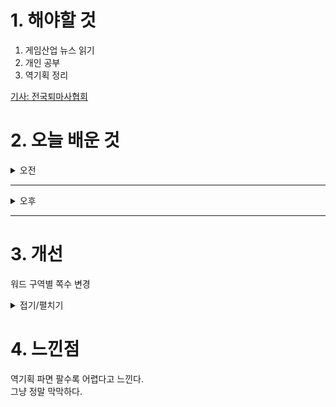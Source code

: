 
# 1. 해야할 것

1. 게임산업 뉴스 읽기 
2. 개인 공부  
3. 역기획 정리

[기사: 전국퇴마사협회](https://www.gamemeca.com/view.php?gid=1753781)

# 2. 오늘 배운 것

<details>
<summary>오전</summary>

## 오늘의 뉴스
### 전국퇴마사협회
![image](https://github.com/user-attachments/assets/2a8acf29-f5c5-4cf2-9ca7-dab13894c3ba)

5명이 게임을 만들어 선보인다.\
괜찮은 그래픽에 접근하기 쉬운 2D게임이라 나도 한번 플레이해보고 싶다.\
이런 게임의 재미를 줄 수 있는 스토리라인을 만들어보고 싶은데 그게 쉽지 않다.\
어떤 것에 대한 영감이 있어야하는데 그런 영감을 주는 행동이나 행위 자체를 잘 하지 않으니 자극도 되지 않는 느낌이랄까

</details>

****

<details>
<summary>오후</summary>

## 역기획 정리
### 데이터 구조
![image](https://github.com/user-attachments/assets/8520064d-5fda-4d24-9d09-61ddb4747b21)

![image](https://github.com/user-attachments/assets/db280022-08cf-4f48-8a55-63207268a8c2)


</details>

****


# 3. 개선

워드 구역별 쪽수 변경
<details>
<summary>접기/펼치기</summary>

이전 머리글 연결해제하고 첫페이지 다르게하기 없애기

![image](https://github.com/user-attachments/assets/c61eb37e-1732-431e-b6bb-128eb516b1c3)

![image](https://github.com/user-attachments/assets/349a78d5-9da8-41c6-8fea-85fbf57cf288)

![image](https://github.com/user-attachments/assets/a2973f62-8f53-49cc-8bcc-cfbec9449512)

</details>



# 4. 느낀점
역기획 파면 팔수록 어렵다고 느낀다.\
그냥 정말 막막하다.


